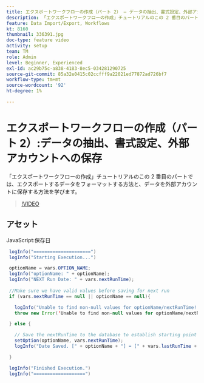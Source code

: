 ```yaml
---
title: エクスポートワークフローの作成（パート 2） — データの抽出、書式設定、外部アカウントへの保存
description: 「エクスポートワークフローの作成」チュートリアルのこの 2 番目のパートでは、エクスポートするデータをフォーマットする方法と、データを外部アカウントに保存する方法を学びます。
feature: Data Import/Export, Workflows
kt: 8160
thumbnail: 336391.jpg
doc-type: feature video
activity: setup
team: TM
role: Admin
level: Beginner, Experienced
exl-id: ac29b75c-a838-4183-8ec5-034281290725
source-git-commit: 85a32e0415c02ccfff9a22021ed77872ad726bf7
workflow-type: tm+mt
source-wordcount: '92'
ht-degree: 1%

---
```


# エクスポートワークフローの作成（パート 2）:データの抽出、書式設定、外部アカウントへの保存

「エクスポートワークフローの作成」チュートリアルのこの 2 番目のパートでは、エクスポートするデータをフォーマットする方法と、データを外部アカウントに保存する方法を学びます。

>[!VIDEO](https://video.tv.adobe.com/v/336391?quality=12)

## アセット

JavaScript:保存日

```java
 logInfo("=====================")
 logInfo("Starting Execution...")

 optionName = vars.OPTION_NAME;
 logInfo("optionName: " + optionName);
 logInfo("NEXT Run Date: " + vars.nextRunTime);
 
 //Make sure we have valid values before saving for next run
 if (vars.nextRunTime == null || optionName == null){

   logInfo("Unable to find non-null values for optionName/nextRunTime! Throwing Error.")
   throw new Error('Unable to find non-null values for optionName/nextRunTime!  Ending Execution.');

 } else {

   // Save the nextRunTime to the database to establish starting point for next run.
   setOption(optionName, vars.nextRunTime);
   logInfo("Date Saved. [" + optionName + "] = [" + vars.lastRunTime + "]")

 }

 logInfo("Finished Execution.") 
 logInfo("===================")
```

